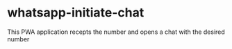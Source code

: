# whatsapp-initiate-chat
This PWA application recepts the number and opens a chat with the desired number
